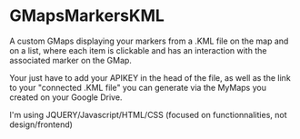 # GMapsMarkersKML
A custom GMaps displaying your markers from a .KML file on the map and on a list, where each item is clickable and has an interaction with the associated marker on the GMap.

Your just have to add your APIKEY in the head of the file, as well as the link to your "connected .KML file" you can generate via the MyMaps you created on your Google Drive.

I'm using JQUERY/Javascript/HTML/CSS (focused on functionnalities, not design/frontend)

